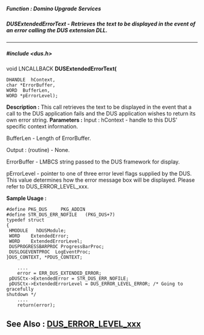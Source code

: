 ##### Function : Domino Upgrade Services
##### DUSExtendedErrorText - Retrieves the text to be displayed in the event of an error calling the DUS extension DLL.
---
##### #include <dus.h>
void LNCALLBACK **DUSExtendedErrorText(**

	DHANDLE  hContext,
	char *ErrorBuffer,
	WORD  BufferLen,
	WORD *pErrorLevel);
**Description :**
This call retrieves the text to be displayed in the event that a call to the 
DUS application fails and the DUS application wishes to return its own error 
string. 
**Parameters :**
Input :
hContext  -  handle to this DUS' specific context information.

BufferLen  -  Length of ErrorBuffer.

Output :
(routine)  -  None.


ErrorBuffer  -  LMBCS string passed to the DUS framework for display.

pErrorLevel  -  pointer to one of three error level flags supplied by the DUS.  This value determines how the error message box will be displayed.  Please refer to DUS_ERROR_LEVEL_xxx.

**Sample Usage :**
```
#define PKG_DUS     PKG_ADDIN
#define STR_DUS_ERR_NOFILE   (PKG_DUS+7)
typedef struct
{
 HMODULE   hDUSModule;
 WORD    ExtendedError;
 WORD    ExtendedErrorLevel;
 DUSPROGRESSBARPROC ProgressBarProc;
 DUSLOGEVENTPROC  LogEventProc;
}DUS_CONTEXT, *PDUS_CONTEXT;

	....
	error = ERR_DUS_EXTENDED_ERROR;
 pDUSCtx->ExtendedError = STR_DUS_ERR_NOFILE;
 pDUSCtx->ExtendedErrorLevel = DUS_ERROR_LEVEL_ERROR; /* Going to gracefully 
shutdown */
	....
	return(error);
```
**See Also :**
[DUS_ERROR_LEVEL_xxx](D:/md_files/DUS_ERROR_LEVEL_xxx.md)
---
